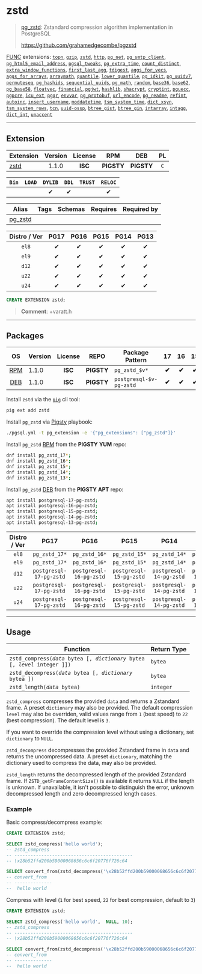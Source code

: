 # zstd


> [pg_zstd](https://github.com/grahamedgecombe/pgzstd): Zstandard compression algorithm implementation in PostgreSQL
>
> https://github.com/grahamedgecombe/pgzstd





[FUNC](/func) extensions: [`topn`](/topn), [`gzip`](/gzip), [`zstd`](/zstd), [`http`](/http), [`pg_net`](/pg_net), [`pg_smtp_client`](/pg_smtp_client), [`pg_html5_email_address`](/pg_html5_email_address), [`pgsql_tweaks`](/pgsql_tweaks), [`pg_extra_time`](/pg_extra_time), [`count_distinct`](/count_distinct), [`extra_window_functions`](/extra_window_functions), [`first_last_agg`](/first_last_agg), [`tdigest`](/tdigest), [`aggs_for_vecs`](/aggs_for_vecs), [`aggs_for_arrays`](/aggs_for_arrays), [`arraymath`](/arraymath), [`quantile`](/quantile), [`lower_quantile`](/lower_quantile), [`pg_idkit`](/pg_idkit), [`pg_uuidv7`](/pg_uuidv7), [`permuteseq`](/permuteseq), [`pg_hashids`](/pg_hashids), [`sequential_uuids`](/sequential_uuids), [`pg_math`](/pg_math), [`random`](/random), [`base36`](/base36), [`base62`](/base62), [`pg_base58`](/pg_base58), [`floatvec`](/floatvec), [`financial`](/financial), [`pgjwt`](/pgjwt), [`hashlib`](/hashlib), [`shacrypt`](/shacrypt), [`cryptint`](/cryptint), [`pguecc`](/pguecc), [`pgpcre`](/pgpcre), [`icu_ext`](/icu_ext), [`pgqr`](/pgqr), [`envvar`](/envvar), [`pg_protobuf`](/pg_protobuf), [`url_encode`](/url_encode), [`pg_readme`](/pg_readme), [`refint`](/refint), [`autoinc`](/autoinc), [`insert_username`](/insert_username), [`moddatetime`](/moddatetime), [`tsm_system_time`](/tsm_system_time), [`dict_xsyn`](/dict_xsyn), [`tsm_system_rows`](/tsm_system_rows), [`tcn`](/tcn), [`uuid-ossp`](/uuid-ossp), [`btree_gist`](/btree_gist), [`btree_gin`](/btree_gin), [`intarray`](/intarray), [`intagg`](/intagg), [`dict_int`](/dict_int), [`unaccent`](/unaccent)


-------
## Extension


| Extension | Version | License | RPM | DEB | PL |
|-----------|:-------:|:-------:|:---:|:---:|:--:|
| [zstd](https://github.com/grahamedgecombe/pgzstd) | 1.1.0 | **<span class="tcblue">ISC</span>** | **<span class="tcwarn">PIGSTY</span>** | **<span class="tcwarn">PIGSTY</span>** | `C` |



| `Bin` | `LOAD` | `DYLIB` | `DDL` | `TRUST` | `RELOC` |
|:-----:|:------:|:-------:|:-----:|:-------:|:-------:|
|  |  | <span class="tcblue">✔</span> | <span class="tcblue">✔</span> |  | <span class="tcblue">✔</span> |



| Alias | Tags | Schemas | Requires | Required by |
|-------|------|---------|----------|-------------|
| [pg_zstd](/zstd) |  |  |  |  |



| Distro / Ver | PG17 | PG16 | PG15 | PG14 | PG13 |
|:------------:|:----:|:----:|:----:|:----:|:----:|
| `el8` | <span class="tcblue">✔</span> | <span class="tcblue">✔</span> | <span class="tcblue">✔</span> | <span class="tcblue">✔</span> | <span class="tcblue">✔</span> |
| `el9` | <span class="tcblue">✔</span> | <span class="tcblue">✔</span> | <span class="tcblue">✔</span> | <span class="tcblue">✔</span> | <span class="tcblue">✔</span> |
| `d12` | <span class="tcblue">✔</span> | <span class="tcblue">✔</span> | <span class="tcblue">✔</span> | <span class="tcblue">✔</span> | <span class="tcblue">✔</span> |
| `u22` | <span class="tcblue">✔</span> | <span class="tcblue">✔</span> | <span class="tcblue">✔</span> | <span class="tcblue">✔</span> | <span class="tcblue">✔</span> |
| `u24` | <span class="tcblue">✔</span> | <span class="tcblue">✔</span> | <span class="tcblue">✔</span> | <span class="tcblue">✔</span> | <span class="tcblue">✔</span> |





```sql
CREATE EXTENSION zstd;
```
> **Comment**: +varatt.h
-----------


## Packages


| OS | Version | License | REPO | Package Pattern | 17 | 16 | 15 | 14 | 13 | Dependency |
|:--:|---------|:-------:|:----:|-----------------|:--:|:--:|:--:|:--:|:--:|------------|
| [RPM](/rpm) | 1.1.0 | **<span class="tcblue">ISC</span>** | **<span class="tcwarn">PIGSTY</span>** | `pg_zstd_$v*` | **<span class="tcwarn">✔</span>** | **<span class="tcwarn">✔</span>** | **<span class="tcwarn">✔</span>** | **<span class="tcwarn">✔</span>** | **<span class="tcwarn">✔</span>** |  |
| [DEB](/deb) | 1.1.0 | **<span class="tcblue">ISC</span>** | **<span class="tcwarn">PIGSTY</span>** | `postgresql-$v-pg-zstd` | **<span class="tcwarn">✔</span>** | **<span class="tcwarn">✔</span>** | **<span class="tcwarn">✔</span>** | **<span class="tcwarn">✔</span>** | **<span class="tcwarn">✔</span>** |  |



Install `zstd` via the [`pig`](https://github.com/pgsty/pig) cli tool:

```bash
pig ext add zstd
```


Install `pg_zstd` via [Pigsty](https://pigsty.io/docs/pgext/usage/install/) playbook:

```bash
./pgsql.yml -t pg_extension -e '{"pg_extensions": ["pg_zstd"]}'
```


Install `pg_zstd` [RPM](/rpm) from the **<span class="tcwarn">PIGSTY</span>** **YUM** repo:

```bash
dnf install pg_zstd_17*;
dnf install pg_zstd_16*;
dnf install pg_zstd_15*;
dnf install pg_zstd_14*;
dnf install pg_zstd_13*;
```


Install `pg_zstd` [DEB](/deb) from the **<span class="tcwarn">PIGSTY</span>** **APT** repo:

```bash
apt install postgresql-17-pg-zstd;
apt install postgresql-16-pg-zstd;
apt install postgresql-15-pg-zstd;
apt install postgresql-14-pg-zstd;
apt install postgresql-13-pg-zstd;
```




| Distro / Ver | PG17 | PG16 | PG15 | PG14 | PG13 |
|:------------:|:----:|:----:|:----:|:----:|:----:|
| `el8` | `pg_zstd_17*` | `pg_zstd_16*` | `pg_zstd_15*` | `pg_zstd_14*` | `pg_zstd_13*` |
| `el9` | `pg_zstd_17*` | `pg_zstd_16*` | `pg_zstd_15*` | `pg_zstd_14*` | `pg_zstd_13*` |
| `d12` | `postgresql-17-pg-zstd` | `postgresql-16-pg-zstd` | `postgresql-15-pg-zstd` | `postgresql-14-pg-zstd` | `postgresql-13-pg-zstd` |
| `u22` | `postgresql-17-pg-zstd` | `postgresql-16-pg-zstd` | `postgresql-15-pg-zstd` | `postgresql-14-pg-zstd` | `postgresql-13-pg-zstd` |
| `u24` | `postgresql-17-pg-zstd` | `postgresql-16-pg-zstd` | `postgresql-15-pg-zstd` | `postgresql-14-pg-zstd` | `postgresql-13-pg-zstd` |






--------

## Usage

| Function                                                                             | Return Type |
|--------------------------------------------------------------------------------------|-------------|
| <code>zstd_compress(*data* bytea [, *dictionary* bytea [, *level* integer ]])</code> | `bytea`     |
| <code>zstd_decompress(*data* bytea [, *dictionary* bytea ])</code>                   | `bytea`     |
| <code>zstd_length(*data* bytea)</code>                                               | `integer`   |

`zstd_compress` compresses the provided `data` and returns a Zstandard frame. A
preset `dictionary` may also be provided. The default compression `level` may
also be overriden, valid values range from `1` (best speed) to `22` (best
compression). The default level is `3`.

If you want to override the compression level without using a dictionary, set
`dictionary` to `NULL`.

`zstd_decompress` decompresses the provided Zstandard frame in `data` and
returns the uncompressed data. A preset `dictionary`, matching the dictionary
used to compress the data, may also be provided.

`zstd_length` returns the decompressed length of the provided Zstandard frame.
If `ZSTD_getFrameContentSize()` is available it returns `NULL` if the length is
unknown. If unavailable, it isn't possible to distinguish the error, unknown
decompressed length and zero decompressed length cases.


### Example

Basic compress/decompress example:

```sql
CREATE EXTENSION zstd;

SELECT zstd_compress('hello world');
-- zstd_compress
-- --------------------------------------------
-- \x28b52ffd200b59000068656c6c6f20776f726c64

SELECT convert_from(zstd_decompress('\x28b52ffd200b59000068656c6c6f20776f726c64'), 'utf-8');
-- convert_from
-- --------------
--  hello world
```

Compress with level (`1` for best speed, `22` for best compression, default to `3`)

```sql
CREATE EXTENSION zstd;

SELECT zstd_compress('hello world',  NULL, 10);
-- zstd_compress
-- --------------------------------------------
-- \x28b52ffd200b59000068656c6c6f20776f726c64

SELECT convert_from(zstd_decompress('\x28b52ffd200b59000068656c6c6f20776f726c64'), 'utf-8');
-- convert_from
-- --------------
--  hello world
```

